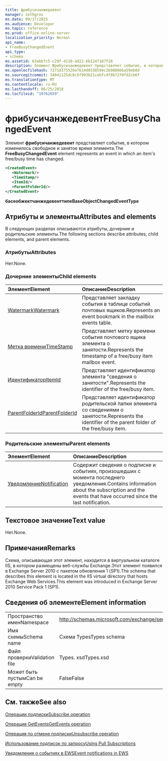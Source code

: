 ```yaml
---
title: фрибусичанжедевент
manager: sethgros
ms.date: 09/17/2015
ms.audience: Developer
ms.topic: reference
ms.prod: office-online-server
localization_priority: Normal
api_name:
- FreeBusyChangedEvent
api_type:
- schema
ms.assetid: 63abbfc5-c29f-4110-a922-6b1247187f28
description: Элемент Фрибусичанжедевент представляет событие, в котором изменилось свободное и занятое время элемента.
ms.openlocfilehash: 7271d375526e7614d0150594c2b988666a59eb8d
ms.sourcegitcommit: 34041125dc8c5f993b21cebfc4f8b72f0fd2cb6f
ms.translationtype: MT
ms.contentlocale: ru-RU
ms.lasthandoff: 06/25/2018
ms.locfileid: "19762659"
---
```

# <a name="freebusychangedevent"></a><span data-ttu-id="93833-103">фрибусичанжедевент</span><span class="sxs-lookup"><span data-stu-id="93833-103">FreeBusyChangedEvent</span></span>

<span data-ttu-id="93833-104">Элемент **фрибусичанжедевент** представляет событие, в котором изменилось свободное и занятое время элемента.</span><span class="sxs-lookup"><span data-stu-id="93833-104">The **FreeBusyChangedEvent** element represents an event in which an item's free/busy time has changed.</span></span> 
  
```xml
<CreatedEvent>
   <Watermark/>
   <TimeStamp/>
   <ItemId/>
   <ParentFolderId/>
</CreatedEvent>
```

 <span data-ttu-id="93833-105">**басеобжектчанжедевенттипе**</span><span class="sxs-lookup"><span data-stu-id="93833-105">**BaseObjectChangedEventType**</span></span>
## <a name="attributes-and-elements"></a><span data-ttu-id="93833-106">Атрибуты и элементы</span><span class="sxs-lookup"><span data-stu-id="93833-106">Attributes and elements</span></span>

<span data-ttu-id="93833-107">В следующих разделах описываются атрибуты, дочерние и родительские элементы.</span><span class="sxs-lookup"><span data-stu-id="93833-107">The following sections describe attributes, child elements, and parent elements.</span></span>
  
### <a name="attributes"></a><span data-ttu-id="93833-108">Атрибуты</span><span class="sxs-lookup"><span data-stu-id="93833-108">Attributes</span></span>

<span data-ttu-id="93833-109">Нет.</span><span class="sxs-lookup"><span data-stu-id="93833-109">None.</span></span>
  
### <a name="child-elements"></a><span data-ttu-id="93833-110">Дочерние элементы</span><span class="sxs-lookup"><span data-stu-id="93833-110">Child elements</span></span>

|<span data-ttu-id="93833-111">**Элемент**</span><span class="sxs-lookup"><span data-stu-id="93833-111">**Element**</span></span>|<span data-ttu-id="93833-112">**Описание**</span><span class="sxs-lookup"><span data-stu-id="93833-112">**Description**</span></span>|
|:-----|:-----|
|[<span data-ttu-id="93833-113">Watermark</span><span class="sxs-lookup"><span data-stu-id="93833-113">Watermark</span></span>](watermark.md) <br/> |<span data-ttu-id="93833-114">Представляет закладку события в таблице событий почтовых ящиков.</span><span class="sxs-lookup"><span data-stu-id="93833-114">Represents an event bookmark in the mailbox events table.</span></span>  <br/> |
|[<span data-ttu-id="93833-115">Метка времени</span><span class="sxs-lookup"><span data-stu-id="93833-115">TimeStamp</span></span>](timestamp.md) <br/> |<span data-ttu-id="93833-116">Представляет метку времени события почтового ящика элемента о занятости.</span><span class="sxs-lookup"><span data-stu-id="93833-116">Represents the timestamp of a free/busy item mailbox event.</span></span>  <br/> |
|[<span data-ttu-id="93833-117">Идентификатор</span><span class="sxs-lookup"><span data-stu-id="93833-117">ItemId</span></span>](itemid.md) <br/> |<span data-ttu-id="93833-118">Представляет идентификатор элемента "сведения о занятости".</span><span class="sxs-lookup"><span data-stu-id="93833-118">Represents the identifier of the free/busy item.</span></span>  <br/> |
|[<span data-ttu-id="93833-119">ParentFolderId</span><span class="sxs-lookup"><span data-stu-id="93833-119">ParentFolderId</span></span>](parentfolderid.md) <br/> |<span data-ttu-id="93833-120">Представляет идентификатор родительской папки элемента со сведениями о занятости.</span><span class="sxs-lookup"><span data-stu-id="93833-120">Represents the identifier of the parent folder of the free/busy item.</span></span>  <br/> |
   
### <a name="parent-elements"></a><span data-ttu-id="93833-121">Родительские элементы</span><span class="sxs-lookup"><span data-stu-id="93833-121">Parent elements</span></span>

|<span data-ttu-id="93833-122">**Элемент**</span><span class="sxs-lookup"><span data-stu-id="93833-122">**Element**</span></span>|<span data-ttu-id="93833-123">**Описание**</span><span class="sxs-lookup"><span data-stu-id="93833-123">**Description**</span></span>|
|:-----|:-----|
|[<span data-ttu-id="93833-124">Уведомление</span><span class="sxs-lookup"><span data-stu-id="93833-124">Notification</span></span>](notification-ex15websvcsotherref.md) <br/> |<span data-ttu-id="93833-125">Содержит сведения о подписке и событиях, произошедших с момента последнего уведомления.</span><span class="sxs-lookup"><span data-stu-id="93833-125">Contains information about the subscription and the events that have occurred since the last notification.</span></span>  <br/> |
   
## <a name="text-value"></a><span data-ttu-id="93833-126">Текстовое значение</span><span class="sxs-lookup"><span data-stu-id="93833-126">Text value</span></span>

<span data-ttu-id="93833-127">Нет.</span><span class="sxs-lookup"><span data-stu-id="93833-127">None.</span></span>
  
## <a name="remarks"></a><span data-ttu-id="93833-128">Примечания</span><span class="sxs-lookup"><span data-stu-id="93833-128">Remarks</span></span>

<span data-ttu-id="93833-129">Схема, описывающая этот элемент, находится в виртуальном каталоге IIS, в котором размещены веб-службы Exchange.Этот элемент появился в Exchange Server 2010 с пакетом обновления 1 (SP1).</span><span class="sxs-lookup"><span data-stu-id="93833-129">The schema that describes this element is located in the IIS virtual directory that hosts Exchange Web Services.This element was introduced in Exchange Server 2010 Service Pack 1 (SP1).</span></span>
  
## <a name="element-information"></a><span data-ttu-id="93833-130">Сведения об элементе</span><span class="sxs-lookup"><span data-stu-id="93833-130">Element information</span></span>

|||
|:-----|:-----|
|<span data-ttu-id="93833-131">Пространство имен</span><span class="sxs-lookup"><span data-stu-id="93833-131">Namespace</span></span>  <br/> |http://schemas.microsoft.com/exchange/services/2006/types  <br/> |
|<span data-ttu-id="93833-132">Имя схемы</span><span class="sxs-lookup"><span data-stu-id="93833-132">Schema name</span></span>  <br/> |<span data-ttu-id="93833-133">Схема Types</span><span class="sxs-lookup"><span data-stu-id="93833-133">Types schema</span></span>  <br/> |
|<span data-ttu-id="93833-134">Файл проверки</span><span class="sxs-lookup"><span data-stu-id="93833-134">Validation file</span></span>  <br/> |<span data-ttu-id="93833-135">Types. xsd</span><span class="sxs-lookup"><span data-stu-id="93833-135">Types.xsd</span></span>  <br/> |
|<span data-ttu-id="93833-136">Может быть пустым</span><span class="sxs-lookup"><span data-stu-id="93833-136">Can be empty</span></span>  <br/> |<span data-ttu-id="93833-137">False</span><span class="sxs-lookup"><span data-stu-id="93833-137">False</span></span>  <br/> |
   
## <a name="see-also"></a><span data-ttu-id="93833-138">См. также</span><span class="sxs-lookup"><span data-stu-id="93833-138">See also</span></span>



[<span data-ttu-id="93833-139">Операции подписки</span><span class="sxs-lookup"><span data-stu-id="93833-139">Subscribe operation</span></span>](subscribe-operation.md)
  
[<span data-ttu-id="93833-140">Операция GetEvents</span><span class="sxs-lookup"><span data-stu-id="93833-140">GetEvents operation</span></span>](getevents-operation.md)
  
[<span data-ttu-id="93833-141">Операция по отмене подписки</span><span class="sxs-lookup"><span data-stu-id="93833-141">Unsubscribe operation</span></span>](unsubscribe-operation.md)


[<span data-ttu-id="93833-142">Использование подписок по запросу</span><span class="sxs-lookup"><span data-stu-id="93833-142">Using Pull Subscriptions</span></span>](http://msdn.microsoft.com/library/f956bc0e-2b25-4613-966b-54c65456897c%28Office.15%29.aspx)
  
[<span data-ttu-id="93833-143">Уведомления о событиях в EWS</span><span class="sxs-lookup"><span data-stu-id="93833-143">Event notifications in EWS</span></span>](http://msdn.microsoft.com/library/4fd4b351-d35c-4ccc-9ed9-878932ab9d50%28Office.15%29.aspx)

